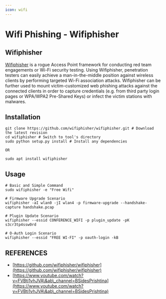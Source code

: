 ```yaml
---
icon: wifi
---
```


# Wifi Phishing - Wifiphisher

## Wifiphisher

[Wifiphisher](https://wifiphisher.org) is a rogue Access Point framework for conducting red team engagements or Wi-Fi security testing. Using Wifiphisher, penetration testers can easily achieve a man-in-the-middle position against wireless clients by performing targeted Wi-Fi association attacks. Wifiphisher can be further used to mount victim-customized web phishing attacks against the connected clients in order to capture credentials (e.g. from third party login pages or WPA/WPA2 Pre-Shared Keys) or infect the victim stations with malwares.

## Installation

```
git clone https://github.com/wifiphisher/wifiphisher.git # Download the latest revision
cd wifiphisher # Switch to tool's directory
sudo python setup.py install # Install any dependencies

OR

sudo apt install wifiphisher
```

## Usage

```
# Basic and Simple Command
sudo wifiphisher -e "Free Wifi"

# Firmware Upgrade Scenario
wifiphisher -aI wlan0 -jI wlan4 -p firmware-upgrade --handshake-capture handshake.pcap

# Plugin Update Scenario
wifiphisher --essid CONFERENCE_WIFI -p plugin_update -pK s3cr3tp4ssw0rd

# O-Auth Login Scenario
wifiphisher --essid "FREE WI-FI" -p oauth-login -kB
```





## REFERENCES

* [https://github.com/wifiphisher/wifiphisher](https://github.com/wifiphisher/wifiphisher)
* [https://www.youtube.com/watch?v=FVBti1vhJVA\&ab\_channel=BSidesPrishtina](https://www.youtube.com/watch?v=FVBti1vhJVA\&ab\_channel=BSidesPrishtina)
